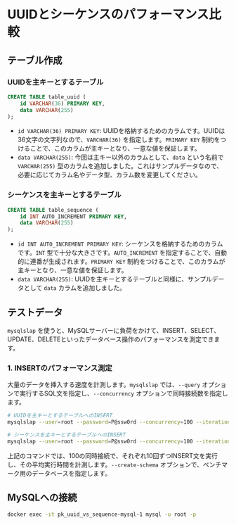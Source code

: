 # UUIDとシーケンスのパフォーマンス比較

## テーブル作成

### **UUIDを主キーとするテーブル**

```sql
CREATE TABLE table_uuid (
    id VARCHAR(36) PRIMARY KEY,
    data VARCHAR(255)
);
```

- `id VARCHAR(36) PRIMARY KEY`: UUIDを格納するためのカラムです。UUIDは36文字の文字列なので、`VARCHAR(36)` を指定します。`PRIMARY KEY` 制約をつけることで、このカラムが主キーとなり、一意な値を保証します。
- `data VARCHAR(255)`:  今回は主キー以外のカラムとして、`data` という名前で `VARCHAR(255)` 型のカラムを追加しました。これはサンプルデータなので、必要に応じてカラム名やデータ型、カラム数を変更してください。

### **シーケンスを主キーとするテーブル**

```sql
CREATE TABLE table_sequence (
    id INT AUTO_INCREMENT PRIMARY KEY,
    data VARCHAR(255)
);
```

- `id INT AUTO_INCREMENT PRIMARY KEY`:  シーケンスを格納するためのカラムです。`INT` 型で十分な大きさです。`AUTO_INCREMENT` を指定することで、自動的に連番が生成されます。`PRIMARY KEY` 制約をつけることで、このカラムが主キーとなり、一意な値を保証します。
- `data VARCHAR(255)`: UUIDを主キーとするテーブルと同様に、サンプルデータとして `data` カラムを追加しました。

## テストデータ

`mysqlslap` を使うと、MySQLサーバーに負荷をかけて、INSERT、SELECT、UPDATE、DELETEといったデータベース操作のパフォーマンスを測定できます。

### 1. INSERTのパフォーマンス測定

大量のデータを挿入する速度を計測します。`mysqlslap` では、`--query` オプションで実行するSQL文を指定し、`--concurrency` オプションで同時接続数を指定します。

```bash
# UUIDを主キーとするテーブルへのINSERT
mysqlslap --user=root --password=P@ssw0rd --concurrency=100 --iterations=10 --query="INSERT INTO table_uuid VALUES (UUID(), 'data')" --create-schema=test

# シーケンスを主キーとするテーブルへのINSERT
mysqlslap --user=root --password=P@ssw0rd --concurrency=100 --iterations=10 --query="INSERT INTO table_sequence VALUES (NULL, 'data')" --create-schema=test
```

上記のコマンドでは、100の同時接続で、それぞれ10回ずつINSERT文を実行し、その平均実行時間を計測します。`--create-schema` オプションで、ベンチマーク用のデータベースを指定します。

## MySQLへの接続

```bash
docker exec -it pk_uuid_vs_sequence-mysql-1 mysql -u root -p
```

